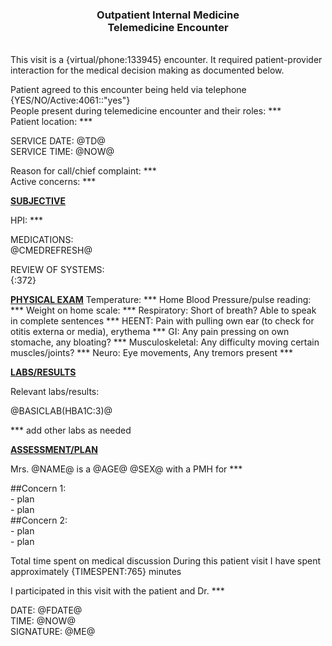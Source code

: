 ### <div align="center"> Outpatient Internal Medicine </div> <div align="center"> Telemedicine Encounter </div>

\
This visit is a {virtual/phone:133945} encounter.  It required patient-provider interaction for the medical decision making as documented below.

Patient agreed to this encounter being held via telephone {YES/NO/Active:4061::"yes"} \
People present during telemedicine encounter and their roles: *** \
Patient location: ***
 
SERVICE DATE: @TD@	\
SERVICE TIME:  @NOW@

Reason for call/chief complaint: ***\
Active concerns: ***

<ins>**SUBJECTIVE**</ins>

HPI: ***


MEDICATIONS:\
@CMEDREFRESH@


REVIEW OF SYSTEMS: \
{:372} 

<ins>**PHYSICAL EXAM**</ins>
Temperature: ***
Home Blood Pressure/pulse reading: ***
Weight on home scale: ***
Respiratory: Short of breath? Able to speak in complete sentences ***
HEENT: Pain with pulling own ear (to check for otitis externa or media), erythema  ***
GI: Any pain pressing on own stomache, any bloating? ***
Musculoskeletal: Any difficulty moving certain muscles/joints? ***
Neuro: Eye movements, Any tremors present ***


<ins>**LABS/RESULTS**</ins>

Relevant labs/results:

@BASICLAB(HBA1C:3)@

*** add other labs as needed


<ins>**ASSESSMENT/PLAN**</ins>

Mrs. @NAME@ is a @AGE@ @SEX@ with a PMH for ***

##Concern 1: \
\- plan \
\- plan \
##Concern 2: \
\- plan\
\- plan

Total time spent on medical discussion During this patient visit I have spent approximately {TIMESPENT:765} minutes

I participated in this visit with the patient and Dr. ***

DATE: @FDATE@ \
TIME: @NOW@ \
SIGNATURE: @ME@
